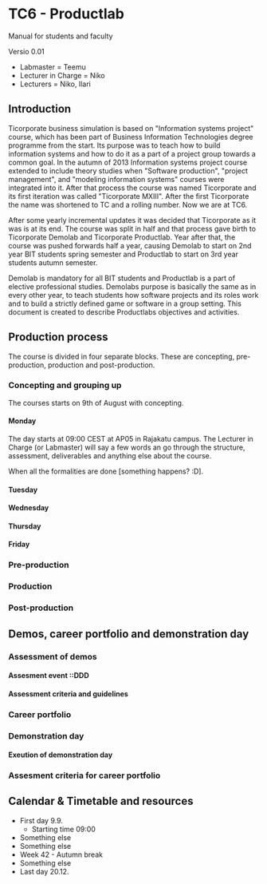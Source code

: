 # TC6 - Productlab

Manual for students and faculty

Versio 0.01

* Labmaster = Teemu
* Lecturer in Charge = Niko
* Lecturers = Niko, Ilari

## Introduction

Ticorporate business simulation is based on "Information systems project" course, which has been part of Business Information Technologies degree programme from the start. Its purpose was to teach how to build information systems and how to do it as a part of a project group towards a common goal. In the autumn of 2013 Information systems project course extended to include theory studies when "Software production", "project management", and "modeling information systems" courses were integrated into it. After that process the course was named Ticorporate and its first iteration was called "Ticorporate MXIII". After the first Ticorporate the name was shortened to TC and a rolling number. Now we are at TC6.

After some yearly incremental updates it was decided that Ticorporate as it was is at its end. The course was split in half and that process gave birth to Ticorporate Demolab and Ticorporate Productlab. Year after that, the course was pushed forwards half a year, causing Demolab to start on 2nd year BIT students spring semester and Productlab to start on 3rd year students autumn semester.

Demolab is mandatory for all BIT students and Productlab is a part of elective professional studies. Demolabs purpose is basically the same as in every other year, to teach students how software projects and its roles work and to build a strictly defined game or software in a group setting. This document is created to describe Productlabs objectives and activities.

## Production process

The course is divided in four separate blocks. These are concepting, pre-production, production and post-production.

### Concepting and grouping up

The courses starts on 9th of August with concepting.

#### Monday

The day starts at 09:00 CEST at AP05 in Rajakatu campus. The Lecturer in Charge (or Labmaster) will say a few words an go through the structure, assessment, deliverables and anything else about the course.

When all the formalities are done [something happens? :D]. 

#### Tuesday

#### Wednesday

#### Thursday

#### Friday

### Pre-production

### Production

### Post-production

## Demos, career portfolio and demonstration day

### Assessment of demos

#### Assesment event ::DDD

#### Assessment criteria and guidelines

### Career portfolio

### Demonstration day

#### Exeution of demonstration day

### Assesment criteria for career portfolio

## Calendar & Timetable and resources

* First day 9.9.
  * Starting time 09:00
* Something else
* Something else
* Week 42 - Autumn break
* Something else
* Last day 20.12.
